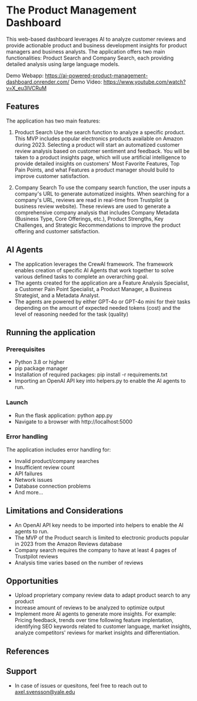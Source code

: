 # The Product Management Dashboard
This web-based dashboard leverages AI to analyze customer reviews and provide actionable product and business development insights for product managers and business analysts. The application offers two main functionalities: Product Search and Company Search, each providing detailed analysis using large language models.

Demo Webapp: https://ai-powered-product-management-dashboard.onrender.com/
Demo Video: https://www.youtube.com/watch?v=X_eu3lVCRuM

## Features
The application has two main features:

1. Product Search
Use the search function to analyze a specific product. This MVP includes popular electronics products available on Amazon during 2023. Selecting a product will start an automatized customer review analysis based on customer sentiment and feedback. You will be taken to a product insights page, which will use artificial intelligence to provide detailed insights on customers' Most Favorite Features, Top Pain Points, and what Features a product manager should build to improve customer satisfaction.

2. Company Search
To use the company search function, the user inputs a company's URL to generate automatized insights. When searching for a company's URL, reviews are read in real-time from Trustpilot (a business review website). These reviews are used to generate a comprehensive company analysis that includes Company Metadata (Business Type, Core Offerings, etc.), Product Strengths, Key Challenges, and Strategic Recommendations to improve the product offering and customer satisfaction.

## AI Agents
* The application leverages the CrewAI framework. The framework enables creation of specific AI Agents that work together to solve various defined tasks to complete an overarching goal.
* The agents created for the application are a Feature Analysis Specialist, a Customer Pain Point Specialist, a Product Manager, a Business Strategist, and a Metadata Analyst.
* The agents are powered by either GPT-4o or GPT-4o mini for their tasks depending on the amount of expected needed tokens (cost) and the level of reasoning needed for the task (quality)


## Running the application

### Prerequisites
* Python 3.8 or higher
* pip package manager
* Installation of required packages: pip install -r requirements.txt
* Importing an OpenAI API key into helpers.py to enable the AI agents to run.

### Launch
* Run the flask application: python app.py
* Navigate to a browser with http://localhost:5000

### Error handling
The application includes error handling for:
* Invalid product/company searches
* Insufficient review count
* API failures
* Network issues
* Database connection problems
* And more...


## Limitations and Considerations
* An OpenAI API key needs to be imported into helpers to enable the AI agents to run.
* The MVP of the Product search is limited to electronic products popular in 2023 from the Amazon Reviews database
* Company search requires the company to have at least 4 pages of Trustpilot reviews
* Analysis time varies based on the number of reviews

## Opportunities
* Upload proprietary company review data to adapt product search to any product
* Increase amount of reviews to be analyzed to optimize output
* Implement more AI agents to generate more insights. For example: Pricing feedback, trends over time following feature implentation, identifying SEO keywords related to customer language, market insights, analyze competitors' reviews for market insights and differentiation.

## References


## Support
* In case of issues or quesitons, feel free to reach out to axel.svensson@yale.edu
